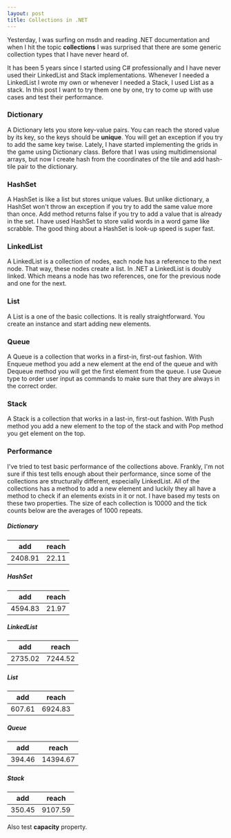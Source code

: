 ```yaml
---
layout: post
title: Collections in .NET
---
```

Yesterday, I was surfing on msdn and reading .NET documentation and when I hit the topic **collections** I was surprised that there are some generic collection types that I have never heard of.

It has been 5 years since I started using C# professionally and I have never used their LinkedList and Stack implementations. Whenever I needed a LinkedList I wrote my own or whenever I needed a Stack, I used List as a stack.
In this post I want to try them one by one, try to come up with use cases and test their performance.

### Dictionary
A Dictionary lets you store key-value pairs. You can reach the stored value by its key, so the keys should be **unique**.
You will get an exception if you try to add the same key twise. 
Lately, I have started implementing the grids in the game using Dictionary class. Before that I was using multidimensional arrays, but now I create hash from the coordinates of the tile and add hash-tile pair to the dictionary.
### HashSet
A HashSet is like a list but stores unique values. But unlike dictionary, a HashSet won't throw an exception if you try to add the same value more than once. Add method returns false if you try to add a value that is already in the set. I have used HashSet to store valid words in a word game like scrabble. The good thing about a HashSet is look-up speed is super fast.
### LinkedList
A LinkedList is a collection of nodes, each node has a reference to the next node. That way, these nodes create a list. In .NET a LinkedList is doubly linked. Which means a node has two references, one for the previous node and one for the next.
### List
A List is a one of the basic collections. It is really straightforward. You create an instance and start adding new elements.
### Queue
A Queue is a collection that works in a first-in, first-out fashion. With Enqueue method you add a new element at the end of the queue and with Dequeue method you will get the first element from the queue.
I use Queue type to order user input as commands to make sure that they are always in the correct order. 
### Stack
A Stack is a collection that works in a last-in, first-out fashion. With Push method you add a new element to the top of the stack and with Pop method you get element on the top.

### Performance
I've tried to test basic performance of the collections above. Frankly, I'm not sure if this test tells enough about their performance, since some of the collections are structurally different, especially LinkedList.
All of the collections has a method to add a new element and luckily they all have a method to check if an elements exists in it or not.
I have based my tests on these two properties.
The size of each collection is 10000 and the tick counts below are the averages of 1000 repeats.

##### Dictionary
| add | reach |
| --- | --- |
| 2408.91 | 22.11 |

##### HashSet
| add | reach |
| --- | --- |
| 4594.83 | 21.97 |

##### LinkedList
| add | reach |
| --- | --- |
| 2735.02 | 7244.52 |

##### List
| add | reach |
| --- | --- |
| 607.61 | 6924.83 |

##### Queue
| add | reach |
| --- | --- |
| 394.46 | 14394.67 |

##### Stack
| add | reach |
| --- | --- |
| 350.45 | 9107.59 |







Also test **capacity** property.
